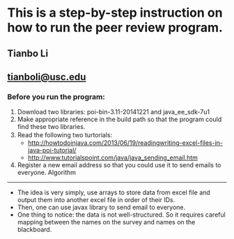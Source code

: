 This is a step-by-step instruction on how to run the peer review program.
===
Tianbo Li
---
tianboli@usc.edu
---
### Before you run the program: ###
1. Download two libraries: poi-bin-3.11-20141221 and java_ee_sdk-7u1 
2. Make appropriate reference in the build path so that the program could find these two libraries.
3. Read the following two turtorials:　
   * http://howtodoinjava.com/2013/06/19/readingwriting-excel-files-in-java-poi-tutorial/
   * http://www.tutorialspoint.com/java/java_sending_email.htm
4. Register a new email address so that you could use it to send emails to everyone.
Algorithm
---
* The idea is very simply, use arrays to store data from excel file and output them into another excel file in order of their IDs.
* Then, one can use javax library to send email to everyone.
* One thing to notice: the data is not well-structured. So it requires careful mapping between the names on the survey and names on the blackboard.

